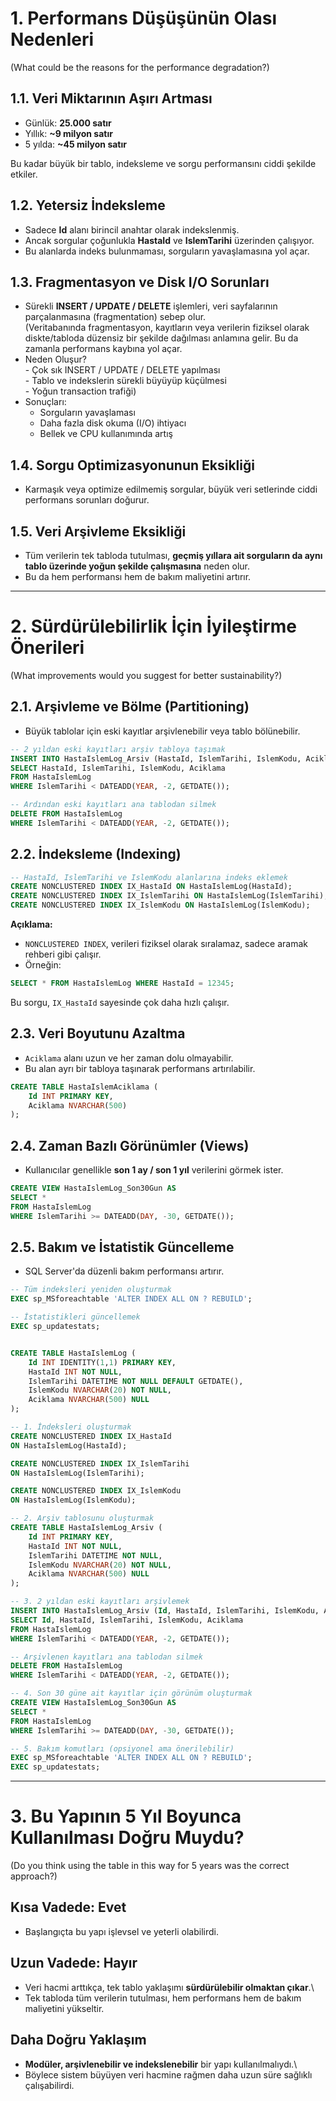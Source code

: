 # 1. Performans Düşüşünün Olası Nedenleri

(What could be the reasons for the performance degradation?)

## 1.1. Veri Miktarının Aşırı Artması

-   Günlük: **25.000 satır**
-   Yıllık: **\~9 milyon satır**
-   5 yılda: **\~45 milyon satır**

Bu kadar büyük bir tablo, indeksleme ve sorgu performansını ciddi
şekilde etkiler.

## 1.2. Yetersiz İndeksleme

-   Sadece **Id** alanı birincil anahtar olarak indekslenmiş.
-   Ancak sorgular çoğunlukla **HastaId** ve **IslemTarihi** üzerinden
    çalışıyor.
-   Bu alanlarda indeks bulunmaması, sorguların yavaşlamasına yol açar.

## 1.3. Fragmentasyon ve Disk I/O Sorunları

-   Sürekli **INSERT / UPDATE / DELETE** işlemleri, veri sayfalarının
    parçalanmasına (fragmentation) sebep olur.\
    (Veritabanında fragmentasyon, kayıtların veya verilerin fiziksel olarak diskte/tabloda düzensiz bir şekilde dağılması anlamına gelir. Bu da zamanla performans kaybına yol açar.
   -    Neden Oluşur?\
     -   Çok sık INSERT / UPDATE / DELETE yapılması\
     -   Tablo ve indekslerin sürekli büyüyüp küçülmesi\
     -    Yoğun transaction trafiği)
-   Sonuçları:
    -   Sorguların yavaşlaması
    -   Daha fazla disk okuma (I/O) ihtiyacı
    -   Bellek ve CPU kullanımında artış

## 1.4. Sorgu Optimizasyonunun Eksikliği

-   Karmaşık veya optimize edilmemiş sorgular, büyük veri setlerinde
    ciddi performans sorunları doğurur.

## 1.5. Veri Arşivleme Eksikliği

-   Tüm verilerin tek tabloda tutulması, **geçmiş yıllara ait sorguların
    da aynı tablo üzerinde yoğun şekilde çalışmasına** neden olur.
-   Bu da hem performansı hem de bakım maliyetini artırır.

------------------------------------------------------------------------

# 2. Sürdürülebilirlik İçin İyileştirme Önerileri

(What improvements would you suggest for better sustainability?)

## 2.1. Arşivleme ve Bölme (Partitioning)

-   Büyük tablolar için eski kayıtlar arşivlenebilir veya tablo
    bölünebilir.

``` sql
-- 2 yıldan eski kayıtları arşiv tabloya taşımak
INSERT INTO HastaIslemLog_Arsiv (HastaId, IslemTarihi, IslemKodu, Aciklama)
SELECT HastaId, IslemTarihi, IslemKodu, Aciklama
FROM HastaIslemLog
WHERE IslemTarihi < DATEADD(YEAR, -2, GETDATE());

-- Ardından eski kayıtları ana tablodan silmek
DELETE FROM HastaIslemLog
WHERE IslemTarihi < DATEADD(YEAR, -2, GETDATE());
```

## 2.2. İndeksleme (Indexing)

``` sql
-- HastaId, IslemTarihi ve IslemKodu alanlarına indeks eklemek
CREATE NONCLUSTERED INDEX IX_HastaId ON HastaIslemLog(HastaId);
CREATE NONCLUSTERED INDEX IX_IslemTarihi ON HastaIslemLog(IslemTarihi);
CREATE NONCLUSTERED INDEX IX_IslemKodu ON HastaIslemLog(IslemKodu);
```

**Açıklama:**
- `NONCLUSTERED INDEX`, verileri fiziksel olarak sıralamaz, sadece aramak
rehberi gibi çalışır.
- Örneğin:

``` sql
SELECT * FROM HastaIslemLog WHERE HastaId = 12345;
```

Bu sorgu, `IX_HastaId` sayesinde çok daha hızlı çalışır.

## 2.3. Veri Boyutunu Azaltma

-   `Aciklama` alanı uzun ve her zaman dolu olmayabilir.
-   Bu alan ayrı bir tabloya taşınarak performans artırılabilir.

``` sql
CREATE TABLE HastaIslemAciklama (
    Id INT PRIMARY KEY,
    Aciklama NVARCHAR(500)
);
```

## 2.4. Zaman Bazlı Görünümler (Views)

-   Kullanıcılar genellikle **son 1 ay / son 1 yıl** verilerini görmek
    ister.

``` sql
CREATE VIEW HastaIslemLog_Son30Gun AS
SELECT *
FROM HastaIslemLog
WHERE IslemTarihi >= DATEADD(DAY, -30, GETDATE());
```

## 2.5. Bakım ve İstatistik Güncelleme

-   SQL Server'da düzenli bakım performansı artırır.

``` sql
-- Tüm indeksleri yeniden oluşturmak
EXEC sp_MSforeachtable 'ALTER INDEX ALL ON ? REBUILD';

-- İstatistikleri güncellemek
EXEC sp_updatestats;
```

``` sql

CREATE TABLE HastaIslemLog (
    Id INT IDENTITY(1,1) PRIMARY KEY,                  
    HastaId INT NOT NULL,                              
    IslemTarihi DATETIME NOT NULL DEFAULT GETDATE(),   
    IslemKodu NVARCHAR(20) NOT NULL,                  
    Aciklama NVARCHAR(500) NULL                        
);

-- 1. İndeksleri oluşturmak
CREATE NONCLUSTERED INDEX IX_HastaId 
ON HastaIslemLog(HastaId);

CREATE NONCLUSTERED INDEX IX_IslemTarihi 
ON HastaIslemLog(IslemTarihi);

CREATE NONCLUSTERED INDEX IX_IslemKodu 
ON HastaIslemLog(IslemKodu);

-- 2. Arşiv tablosunu oluşturmak
CREATE TABLE HastaIslemLog_Arsiv (
    Id INT PRIMARY KEY,                                
    HastaId INT NOT NULL,
    IslemTarihi DATETIME NOT NULL,
    IslemKodu NVARCHAR(20) NOT NULL,
    Aciklama NVARCHAR(500) NULL
);

-- 3. 2 yıldan eski kayıtları arşivlemek
INSERT INTO HastaIslemLog_Arsiv (Id, HastaId, IslemTarihi, IslemKodu, Aciklama)
SELECT Id, HastaId, IslemTarihi, IslemKodu, Aciklama
FROM HastaIslemLog
WHERE IslemTarihi < DATEADD(YEAR, -2, GETDATE());

-- Arşivlenen kayıtları ana tablodan silmek
DELETE FROM HastaIslemLog
WHERE IslemTarihi < DATEADD(YEAR, -2, GETDATE());

-- 4. Son 30 güne ait kayıtlar için görünüm oluşturmak
CREATE VIEW HastaIslemLog_Son30Gun AS
SELECT *
FROM HastaIslemLog
WHERE IslemTarihi >= DATEADD(DAY, -30, GETDATE());

-- 5. Bakım komutları (opsiyonel ama önerilebilir)
EXEC sp_MSforeachtable 'ALTER INDEX ALL ON ? REBUILD';
EXEC sp_updatestats;
```

------------------------------------------------------------------------

# 3. Bu Yapının 5 Yıl Boyunca Kullanılması Doğru Muydu?

(Do you think using the table in this way for 5 years was the correct
approach?)

## Kısa Vadede: **Evet**

-   Başlangıçta bu yapı işlevsel ve yeterli olabilirdi.

## Uzun Vadede: **Hayır**

-   Veri hacmi arttıkça, tek tablo yaklaşımı **sürdürülebilir olmaktan
    çıkar**.\
-   Tek tabloda tüm verilerin tutulması, hem performans hem de bakım
    maliyetini yükseltir.

## Daha Doğru Yaklaşım

-   **Modüler, arşivlenebilir ve indekslenebilir** bir yapı
    kullanılmalıydı.\
-   Böylece sistem büyüyen veri hacmine rağmen daha uzun süre sağlıklı
    çalışabilirdi.
